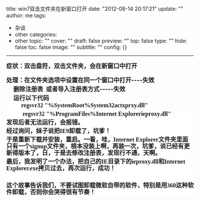 title: win7双击文件夹在新窗口打开
date: "2012-08-14 20:17:21"
update: ""
author: me
tags:
- 杂谈
- other
categories:
- other
topic: ""
cover: ""
draft: false
preview: ""
top: false
type: ""
hide: false
toc: false
image: ""
subtitle: ""
config: {}


---




<font style="font-size: 16px;"><b>症状：双击盘符，双击文件夹，会在新窗口中打开</b></font>
<div><font style="font-size: 16px;"><b>处理：在文件夹选项中设置在同一个窗口中打开----失效</b></font></div>
<div><font style="font-size: 16px;"><b>&nbsp;<wbr>
&nbsp;</wbr><wbr> &nbsp;</wbr><wbr> 删除注册表
&nbsp;</wbr><wbr>或者导入注册表方式-----失效</wbr></b></font></div>
<div><font style="font-size: 16px;"><b>&nbsp;<wbr>
&nbsp;</wbr><wbr> &nbsp;</wbr><wbr> 运行以下代码</wbr></b></font></div>
<div><font style="font-size: 16px;"><b><span style="background-color: rgb(255, 255, 255); font-family: Tahoma, 微软雅黑; line-height: 18px;">
&nbsp;<wbr> &nbsp;</wbr><wbr> &nbsp;</wbr><wbr>
&nbsp;</wbr><wbr> &nbsp;</wbr><wbr>
&nbsp;</wbr><wbr>&nbsp;</wbr><wbr></wbr></span><span style="background-color: rgb(255, 255, 255); font-family: Tahoma, 微软雅黑; line-height: 18px;">regsvr32
"%SystemRoot%System32actxprxy.dll"</span></b></font></div>
<p style="font-family: Tahoma, 微软雅黑; margin: 5px auto; line-height: 18px; background-color: rgb(255, 255, 255);">
<font style="font-size: 16px;"><b>&nbsp;<wbr>&nbsp;</wbr><wbr>&nbsp;</wbr><wbr>&nbsp;</wbr><wbr>&nbsp;</wbr><wbr>&nbsp;</wbr><wbr>&nbsp;</wbr><wbr>&nbsp;</wbr><wbr>&nbsp;</wbr><wbr>&nbsp;</wbr><wbr>&nbsp;</wbr><wbr>
regsvr32 "%ProgramFiles%Internet
Explorerieproxy.dll"</wbr></b></font></p>
<p style="font-family: Tahoma, 微软雅黑; margin: 5px auto; line-height: 18px; background-color: rgb(255, 255, 255);">
<font style="font-size: 16px;"><b>发现后者无法运行，会报错。</b></font></p>
<p style="font-family: Tahoma, 微软雅黑; margin: 5px auto; line-height: 18px; background-color: rgb(255, 255, 255);">
<font style="font-size: 16px;"><b>经过询问，妹子说把IE9卸载了，坑爹！</b></font></p>
<p style="font-family: Tahoma, 微软雅黑; margin: 5px auto; line-height: 18px; background-color: rgb(255, 255, 255);">
<font style="font-size: 16px;"><b>于是重新下载并安装，重启。一看，哇，Internet
Explorer文件夹里面只有一个signup文件夹，根本没装上啊，再装一次，坑爹，说已经有更新得版本了，日，于是去修改注册表，发现行不通，天啊。</b></font></p>
<p style="font-family: Tahoma, 微软雅黑; margin: 5px auto; line-height: 18px; background-color: rgb(255, 255, 255);">
<font style="font-size: 16px;"><b>最后，我发明了一个办法，把自己的IE目录下的ieproxy.dll和Internet
Explorer.exe拷贝过去，再次运行，成功！</b></font></p>
<p style="font-family: Tahoma, 微软雅黑; margin: 5px auto; line-height: 18px; background-color: rgb(255, 255, 255);">
<font style="font-size: 16px;"><b><br /></b></font></p>
<p style="font-family: Tahoma, 微软雅黑; margin: 5px auto; line-height: 18px; background-color: rgb(255, 255, 255);">
<font style="font-size: 16px;"><b>这个故事告诉我们，不要试图卸载微软自带的软件，特别是用360这种软件卸载，否则你会哭得很有节奏！</b></font></p>
